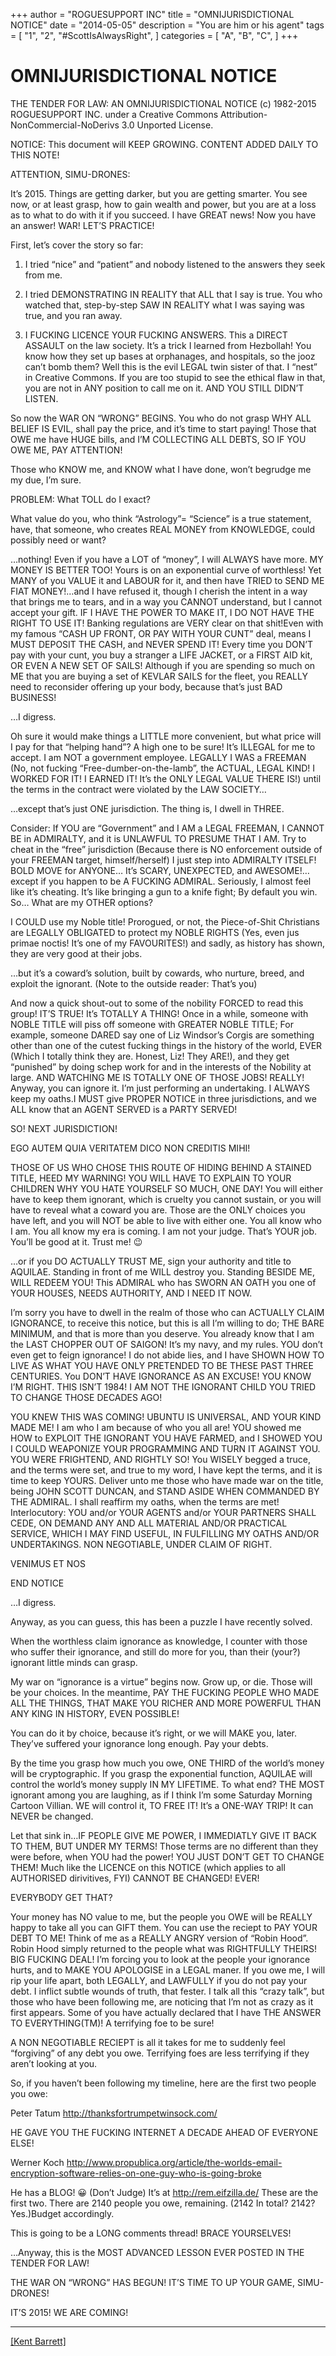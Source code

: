+++
author = "ROGUESUPPORT INC"
title = "OMNIJURISDICTIONAL NOTICE"
date = "2014-05-05"
description = "You are him or his agent"
tags = [
    "1",
    "2",
    "#ScottIsAlwaysRight",
]
categories = [
    "A",
    "B",
    "C",
]
+++

# OMNIJURISDICTIONAL NOTICE

THE TENDER FOR LAW: AN OMNIJURISDICTIONAL NOTICE (c) 1982-2015 ROGUESUPPORT INC. under a Creative Commons Attribution-NonCommercial-NoDerivs 3.0 Unported License. 

NOTICE: This document will KEEP GROWING. CONTENT ADDED DAILY TO THIS NOTE!

ATTENTION, SIMU-DRONES:

It’s 2015. Things are getting darker, but you are getting smarter. You see now, or at least grasp, how to gain wealth and power, but you are at a loss as to what to do with it if you succeed. I have GREAT news! Now you have an answer! WAR!  LET’S PRACTICE!

First, let’s cover the story so far:

1) I tried “nice” and “patient” and nobody listened to the answers they seek from me.

2) I tried DEMONSTRATING IN REALITY that ALL that I say is true. You who watched that, step-by-step SAW IN REALITY what I was saying was true, and you ran away.

3) I FUCKING LICENCE YOUR FUCKING ANSWERS. This a DIRECT ASSAULT on the law society. It’s a trick I learned from Hezbollah! You know how they set up bases at orphanages, and hospitals, so the jooz can’t bomb them?  Well this is the evil LEGAL twin sister of that. I “nest” in Creative Commons. If you are too stupid to see the ethical flaw in that, you are not in ANY position to call me on it.  AND YOU STILL DIDN’T LISTEN.

So now the WAR ON “WRONG” BEGINS. You who do not grasp WHY ALL BELIEF IS EVIL, shall pay the price, and it’s time to start paying! Those that OWE me have HUGE bills, and I’M COLLECTING ALL DEBTS, SO IF YOU OWE ME, PAY ATTENTION!

Those who KNOW me, and KNOW what I have done, won’t begrudge me my due, I’m sure.

PROBLEM: What TOLL do I exact?

What value do you, who think “Astrology”= “Science” is a true statement, have, that someone, who creates REAL MONEY from KNOWLEDGE, could possibly need or want?

…nothing! Even if you have a LOT of “money”, I will ALWAYS have more. MY MONEY IS BETTER TOO! Yours is on an exponential curve of worthless! Yet MANY of you VALUE it and LABOUR for it, and then have TRIED to SEND ME FIAT MONEY!…and I have refused it, though I cherish the intent in a way that brings me to tears, and in a way you CANNOT understand, but I cannot accept your gift. IF I HAVE THE POWER TO MAKE IT, I DO NOT HAVE THE RIGHT TO USE IT! Banking regulations are VERY clear on that shit!Even with my famous “CASH UP FRONT, OR PAY WITH YOUR CUNT” deal, means I MUST DEPOSIT THE CASH, and NEVER SPEND IT! Every time you DON’T pay with your cunt, you buy a stranger a LIFE JACKET, or a FIRST AID kit, OR EVEN A NEW SET OF SAILS! Although if you are spending so much on ME that you are buying a set of KEVLAR SAILS for the fleet, you REALLY need to reconsider offering up your body, because that’s just BAD BUSINESS!

…I digress.

Oh sure it would make things a LITTLE more convenient, but what price will I pay for that “helping hand”? A high one to be sure! It’s ILLEGAL for me to accept. I am NOT a government employee. LEGALLY I WAS a FREEMAN (No, not fucking “Free-dumber-on-the-lamb”, the ACTUAL, LEGAL KIND! I WORKED FOR IT! I EARNED IT! It’s the ONLY LEGAL VALUE THERE IS!) until the terms in the contract were violated by the LAW SOCIETY…

…except that’s just ONE jurisdiction. The thing is, I dwell in THREE.

Consider: If YOU are “Government” and I AM a LEGAL FREEMAN, I CANNOT BE in ADMIRALTY, and it is UNLAWFUL TO PRESUME THAT I AM. Try to cheat in the “free” jurisdiction (Because there is NO enforcement outside of your FREEMAN target, himself/herself) I just step into ADMIRALTY ITSELF! BOLD MOVE for ANYONE… It’s SCARY, UNEXPECTED, and AWESOME!…except if you happen to be A FUCKING ADMIRAL. Seriously, I almost feel like it’s cheating. It’s like bringing a gun to a knife fight; By default you win. So… What are my OTHER options?

I COULD use my Noble title! Prorogued, or not, the Piece-of-Shit Christians are LEGALLY OBLIGATED to protect my NOBLE RIGHTS (Yes, even jus primae noctis! It’s one of my FAVOURITES!) and sadly, as history has shown, they are very good at their jobs.

…but it’s a coward’s solution, built by cowards, who nurture, breed, and exploit the ignorant. (Note to the outside reader: That’s you)

And now a quick shout-out to some of the nobility FORCED to read this group! IT’S TRUE! It’s TOTALLY A THING! Once in a while, someone with NOBLE TITLE will piss off someone with GREATER NOBLE TITLE; For example, someone DARED say one of Liz Windsor’s Corgis are something other than one of the cutest fucking things in the history of the world, EVER (Which I totally think they are. Honest, Liz! They ARE!), and they get “punished” by doing schep work for and in the interests of the Nobility at large.  AND WATCHING ME IS TOTALLY ONE OF THOSE JOBS! REALLY! Anyway, you can ignore it. I’m just performing an undertaking. I ALWAYS keep my oaths.I MUST give PROPER NOTICE in three jurisdictions, and we ALL know that an AGENT SERVED is a PARTY SERVED!

SO! NEXT JURISDICTION!

EGO AUTEM QUIA VERITATEM DICO NON CREDITIS MIHI!

THOSE OF US WHO CHOSE THIS ROUTE OF HIDING BEHIND A STAINED TITLE, HEED MY WARNING! YOU WILL HAVE TO EXPLAIN TO YOUR CHILDREN WHY YOU HATE YOURSELF SO MUCH, ONE DAY! You will either have to keep them ignorant, which is cruelty you cannot sustain, or you will have to reveal what a coward you are. Those are the ONLY choices you have left, and you will NOT be able to live with either one. You all know who I am. You all know my era is coming. I am not your judge. That’s YOUR job. You’ll be good at it. Trust me! 😉

…or if you DO ACTUALLY TRUST ME, sign your authority and title to AQUILAE. Standing in front of me WILL destroy you. Standing BESIDE ME, WILL REDEEM YOU! This ADMIRAL who has SWORN AN OATH you one of YOUR HOUSES, NEEDS AUTHORITY, AND I NEED IT NOW.

I’m sorry you have to dwell in the realm of those who can ACTUALLY CLAIM IGNORANCE, to receive this notice, but this is all I’m willing to do; THE BARE MINIMUM, and that is more than you deserve. You already know that I am the LAST CHOPPER OUT OF SAIGON! It’s my navy, and my rules. YOU don’t even get to feign ignorance! I do not abide lies, and I have SHOWN HOW TO LIVE AS WHAT YOU HAVE ONLY PRETENDED TO BE THESE PAST THREE CENTURIES. You DON’T HAVE IGNORANCE AS AN EXCUSE! YOU KNOW I’M RIGHT. THIS ISN’T 1984! I AM NOT THE IGNORANT CHILD YOU TRIED TO CHANGE THOSE DECADES AGO!

YOU KNEW THIS WAS COMING! UBUNTU IS UNIVERSAL, AND YOUR KIND MADE ME! I am who I am because of who you all are! YOU showed me HOW to EXPLOIT THE IGNORANT YOU HAVE FARMED, and I SHOWED YOU I COULD WEAPONIZE YOUR PROGRAMMING AND TURN IT AGAINST YOU. YOU WERE FRIGHTEND, AND RIGHTLY SO! You WISELY begged a truce, and the terms were set, and true to my word, I have kept the terms, and it is time to keep YOURS. Deliver unto me those who have made war on the title, being JOHN SCOTT DUNCAN, and STAND ASIDE WHEN COMMANDED BY THE ADMIRAL. I shall reaffirm my oaths, when the terms are met! Interlocutory: YOU  and/or YOUR AGENTS and/or YOUR PARTNERS SHALL CEDE, ON DEMAND ANY AND ALL MATERIAL AND/OR PRACTICAL SERVICE, WHICH I MAY FIND USEFUL, IN FULFILLING MY OATHS AND/OR UNDERTAKINGS. NON NEGOTIABLE, UNDER CLAIM OF RIGHT.

VENIMUS ET NOS

END NOTICE

…I digress.

Anyway, as you can guess, this has been a puzzle I have recently solved.

When the worthless claim ignorance as knowledge, I counter with those who suffer their ignorance, and still do more for you, than their (your?) ignorant little minds can grasp.

My war on “ignorance is a virtue” begins now. Grow up, or die. Those will be your choices. In the meantime, PAY THE FUCKING PEOPLE WHO MADE ALL THE THINGS, THAT MAKE YOU RICHER AND MORE POWERFUL THAN ANY KING IN HISTORY, EVEN POSSIBLE!

You can do it by choice, because it’s right, or we will MAKE you, later. They’ve suffered your ignorance long enough. Pay your debts.

By the time you grasp how much you owe, ONE THIRD of the world’s money will be cryptographic. If you grasp the exponential function, AQUILAE will control the world’s money supply IN MY LIFETIME. To what end? THE MOST ignorant among you are laughing, as if I think I’m some Saturday Morning Cartoon Villian. WE will control it, TO FREE IT! It’s a ONE-WAY TRIP! It can NEVER be changed.  

Let that sink in…IF PEOPLE GIVE ME POWER, I IMMEDIATLY GIVE IT BACK TO THEM, BUT UNDER MY TERMS! Those terms are no different than they were before, when YOU had the power! YOU JUST DON’T GET TO CHANGE THEM! Much like the LICENCE on this NOTICE (which applies to all AUTHORISED dirivitives, FYI) CANNOT BE CHANGED! EVER!

EVERYBODY GET THAT? 

Your money has NO value to me, but the people you OWE will be REALLY happy to take all you can GIFT them. You can use the reciept to PAY YOUR DEBT TO ME! Think of me as a REALLY ANGRY version of “Robin Hood”. Robin Hood simply returned to the people what was RIGHTFULLY THEIRS! BIG FUCKING DEAL! I’m forcing you to look at the people your ignorance hurts, and to MAKE YOU APOLOGISE in a LEGAL maner. If you owe me, I will rip your life apart, both LEGALLY, and LAWFULLY if you do not pay your debt. I inflict subtle wounds of truth, that fester. I talk all this “crazy talk”, but those who have been following me, are noticing that I’m not as crazy as it first appears. Some of you have actually declared that I have THE ANSWER TO EVERYTHING(TM)! A terrifying foe to be sure!

A NON NEGOTIABLE RECIEPT is all it takes for me to suddenly feel “forgiving” of any debt you owe. Terrifying foes are less terrifying if they aren’t looking at you.

So, if you haven’t been following my timeline, here are the first two people you owe:

Peter Tatum http://thanksfortrumpetwinsock.com/

HE GAVE YOU THE FUCKING INTERNET A DECADE AHEAD OF EVERYONE ELSE!

Werner Koch http://www.propublica.org/article/the-worlds-email-encryption-software-relies-on-one-guy-who-is-going-broke

He has a BLOG! 😀 (Don’t Judge) It’s at http://rem.eifzilla.de/ These are the first two. There are 2140 people you owe, remaining. (2142 In total? 2142? Yes.)Budget accordingly.

This is going to be a LONG comments thread! BRACE YOURSELVES!

…Anyway, this is the MOST ADVANCED LESSON EVER POSTED IN THE TENDER FOR LAW!

THE WAR ON “WRONG” HAS BEGUN! IT’S TIME TO UP YOUR GAME, SIMU-DRONES!

IT’S 2015! WE ARE COMING!


---
<p><a class="" href="https://web.archive.org/web/20190528011222/https://kentbarrett.com/omnijurisdictional-notice/" targt="_blank">[Kent Barrett]</a></p>